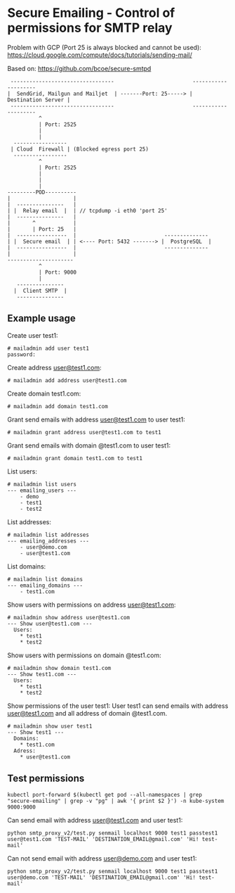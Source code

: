 # Secure Emailing - Control of permissions for SMTP relay

Problem with GCP (Port 25 is always blocked and cannot be used): https://cloud.google.com/compute/docs/tutorials/sending-mail/

Based on: https://github.com/bcoe/secure-smtpd

```
 ---------------------------------                         --------------------
|  SendGrid, Mailgun and Mailjet  | -------Port: 25-----> | Destination Server |
 ---------------------------------                         --------------------
          ^
          | Port: 2525
          |
          |
  ----------------- 
 | Cloud  Firewall | (Blocked egress port 25)
  ----------------- 
          ^
          | Port: 2525
          |
          |
          |
---------POD----------
|                    |
|  ---------------   |
| |  Relay email  |  | // tcpdump -i eth0 'port 25'
|  ---------------   |
|       ^            |
|       | Port: 25   |
|  ----------------  |                            --------------
| |  Secure email  | | <---- Port: 5432 -------> |  PostgreSQL  |
|  ----------------  |                            --------------
|                    |
---------------------
          ^
          | Port: 9000
          |
   ---------------
  |  Client SMTP  |  
   ---------------

```

## Example usage

Create user test1:
```
# mailadmin add user test1
password: 
```

Create address user@test1.com:
```
# mailadmin add address user@test1.com
```

Create domain test1.com:
```
# mailadmin add domain test1.com
```

Grant send emails with address user@test1.com to user test1:
```
# mailadmin grant address user@test1.com to test1
```

Grant send emails with domain @test1.com to user test1:
```
# mailadmin grant domain test1.com to test1
```

List users:
```
# mailadmin list users 
--- emailing_users ---
    - demo
    - test1
    - test2
```

List addresses:
```
# mailadmin list addresses 
--- emailing_addresses ---
    - user@demo.com
    - user@test1.com
```

List domains:
```
# mailadmin list domains 
--- emailing_domains ---
    - test1.com
```

Show users with permissions on address user@test1.com:
```
# mailadmin show address user@test1.com
--- Show user@test1.com ---
  Users:
    * test1
    * test2
```

Show users with permissions on domain @test1.com:
```
# mailadmin show domain test1.com
--- Show test1.com ---
  Users:
    * test1
    * test2
```

Show permissions of the user test1:
User test1 can send emails with address user@test1.com and all address of domain @test1.com.
```
# mailadmin show user test1
--- Show test1 ---
  Domains:
    * test1.com
  Adress:
    * user@test1.com
```


## Test permissions

```
kubectl port-forward $(kubectl get pod --all-namespaces | grep "secure-emailing" | grep -v "pg" | awk '{ print $2 }') -n kube-system 9000:9000
```

Can send email with address user@test1.com and user test1:
```
python smtp_proxy_v2/test.py senmail localhost 9000 test1 passtest1 user@test1.com 'TEST-MAIL' 'DESTINATION_EMAIL@gmail.com' 'Hi! test-mail'
```

Can not send email with address user@demo.com and user test1:
```
python smtp_proxy_v2/test.py senmail localhost 9000 test1 passtest1 user@demo.com 'TEST-MAIL' 'DESTINATION_EMAIL@gmail.com' 'Hi! test-mail'
```